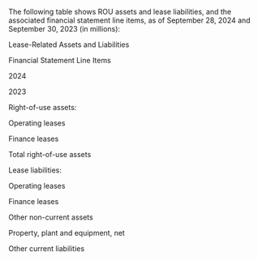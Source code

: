 The  following  table  shows  ROU  assets  and  lease  liabilities,  and  the  associated  financial  statement  line  items,  as  of
September 28, 2024 and September 30, 2023 (in millions):

Lease-Related Assets and Liabilities

Financial Statement Line Items

2024

2023

Right-of-use assets:

Operating leases

Finance leases

Total right-of-use assets

Lease liabilities:

Operating leases

Finance leases

Other non-current assets

Property, plant and equipment, net

Other current liabilities